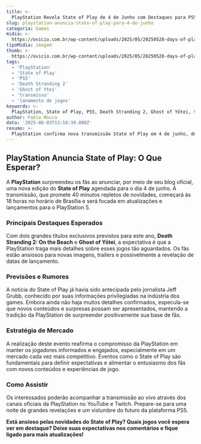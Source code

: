 ```yaml
---
title: >-
  PlayStation Revela State of Play de 4 de Junho com Destaques para PS5
slug: playstation-anuncia-state-of-play-para-4-de-junho
categoria: Games
midia: >-
  https://ovicio.com.br/wp-content/uploads/2025/05/20250528-days-of-play-2025-da-playstation.webp
tipoMidia: imagem
thumb: >-
  https://ovicio.com.br/wp-content/uploads/2025/05/20250528-days-of-play-2025-da-playstation.webp
tags:
  - 'PlayStation'
  - 'State of Play'
  - 'PS5'
  - 'Death Stranding 2'
  - 'Ghost of Ytei'
  - 'transmisso'
  - 'lanamento de jogos'
keywords: >-
  PlayStation, State of Play, PS5, Death Stranding 2, Ghost of Yōtei, transmissão, lançamento de jogos
author: Pablo Moura
data: '2025-06-03T13:10:39.000Z'
resumo: >-
  PlayStation confirma nova transmissão State of Play em 4 de junho, destacando jogos para PS5 com duração de 40 minutos. Confira os possíveis lançamentos e surpresas aguardadas.
---
```


## PlayStation Anuncia State of Play: O Que Esperar?

A **PlayStation** surpreendeu os fãs ao anunciar, por meio de seu blog oficial, uma nova edição do **State of Play** agendada para o dia 4 de junho. A transmissão, que promete 40 minutos repletos de novidades, começará às 18 horas no horário de Brasília e será focada em atualizações e lançamentos para o PlayStation 5.

### Principais Destaques Esperados

Com dois grandes títulos exclusivos previstos para este ano, **Death Stranding 2: On the Beach** e **Ghost of Yōtei**, a expectativa é que a PlayStation traga mais detalhes sobre esses jogos tão aguardados. Os fãs estão ansiosos para novas imagens, trailers e possivelmente a revelação de datas de lançamento.

### Previsões e Rumores

A notícia do State of Play já havia sido antecipada pelo jornalista Jeff Grubb, conhecido por suas informações privilegiadas na indústria dos games. Embora ainda não haja muitos detalhes confirmados, especula-se que novos conteúdos e surpresas possam ser apresentados, mantendo a tradição da PlayStation de surpreender positivamente sua base de fãs.

### Estratégia de Mercado

A realização deste evento reafirma o compromisso da PlayStation em manter os jogadores informados e engajados, especialmente em um mercado cada vez mais competitivo. Eventos como o State of Play são fundamentais para definir expectativas e alimentar o entusiasmo dos fãs com novos conteúdos e experiências de jogo.

### Como Assistir

Os interessados poderão acompanhar a transmissão ao vivo através dos canais oficiais da PlayStation no YouTube e Twitch. Prepare-se para uma noite de grandes revelações e um vislumbre do futuro da plataforma PS5.

**Está ansioso pelas novidades do State of Play? Quais jogos você espera ver em destaque? Deixe suas expectativas nos comentários e fique ligado para mais atualizações!**